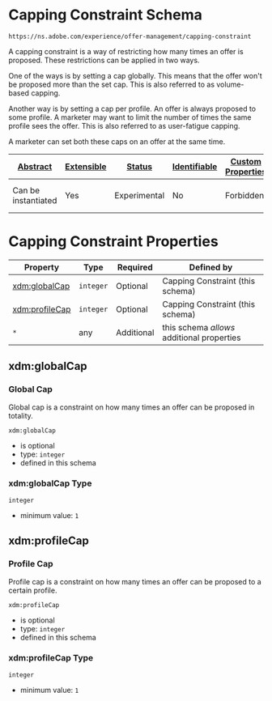
# Capping Constraint Schema

```
https://ns.adobe.com/experience/offer-management/capping-constraint
```

A capping constraint is a way of restricting how many times an offer is proposed. These restrictions can be applied in two ways.

One of the ways is by setting a cap globally. This means that the offer won't be proposed more than the set cap. This is also referred to as volume-based capping.

Another way is by setting a cap per profile. An offer is always proposed to some profile. A marketer may want to limit the number of times the same profile sees the offer. This is also referred to as user-fatigue capping.

A marketer can set both these caps on an offer at the same time.


| [Abstract](../../../../abstract.md) | [Extensible](../../../../extensions.md) | [Status](../../../../status.md) | [Identifiable](../../../../id.md) | [Custom Properties](../../../../extensions.md) | [Additional Properties](../../../../extensions.md) | Defined In |
|-------------------------------------|-----------------------------------------|---------------------------------|-----------------------------------|------------------------------------------------|----------------------------------------------------|------------|
| Can be instantiated | Yes | Experimental | No | Forbidden | Permitted | [adobe/experience/offer-management/capping-constraint.schema.json](adobe/experience/offer-management/capping-constraint.schema.json) |

# Capping Constraint Properties

| Property | Type | Required | Defined by |
|----------|------|----------|------------|
| [xdm:globalCap](#xdmglobalcap) | `integer` | Optional | Capping Constraint (this schema) |
| [xdm:profileCap](#xdmprofilecap) | `integer` | Optional | Capping Constraint (this schema) |
| `*` | any | Additional | this schema *allows* additional properties |

## xdm:globalCap
### Global Cap

Global cap is a constraint on how many times an offer can be proposed in totality.

`xdm:globalCap`
* is optional
* type: `integer`
* defined in this schema

### xdm:globalCap Type


`integer`
* minimum value: `1`






## xdm:profileCap
### Profile Cap

Profile cap is a constraint on how many times an offer can be proposed to a certain profile.

`xdm:profileCap`
* is optional
* type: `integer`
* defined in this schema

### xdm:profileCap Type


`integer`
* minimum value: `1`





